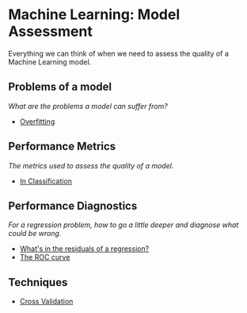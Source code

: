 # Machine Learning: Model Assessment

Everything we can think of when we need to assess the quality of a Machine Learning model.

## Problems of a model

*What are the problems a model can suffer from?*

* [Overfitting](http://nbviewer.jupyter.org/github/martinapugliese/tales-science-data/blob/master/model-assessment/problems/overfitting.ipynb)

## Performance Metrics

*The metrics used to assess the quality of a model.*

* [In Classification](http://nbviewer.jupyter.org/github/martinapugliese/tales-science-data/blob/master/model-assessment/perf-metrics/classification.ipynb)


## Performance Diagnostics

*For a regression problem, how to go a little deeper and diagnose what could be wrong.*

* [What's in the residuals of a regression?](http://nbviewer.jupyter.org/github/martinapugliese/tales-science-data/blob/master/model-assessment/diagnostics/regr-residuals.ipynb)
* [The ROC curve](http://nbviewer.jupyter.org/github/martinapugliese/tales-science-data/blob/master/model-assessment/diagnostics/roc.ipynb)

## Techniques

* [Cross Validation](http://nbviewer.jupyter.org/github/martinapugliese/tales-science-data/blob/master/model-assessment/techniques/cross-validation.ipynb)
